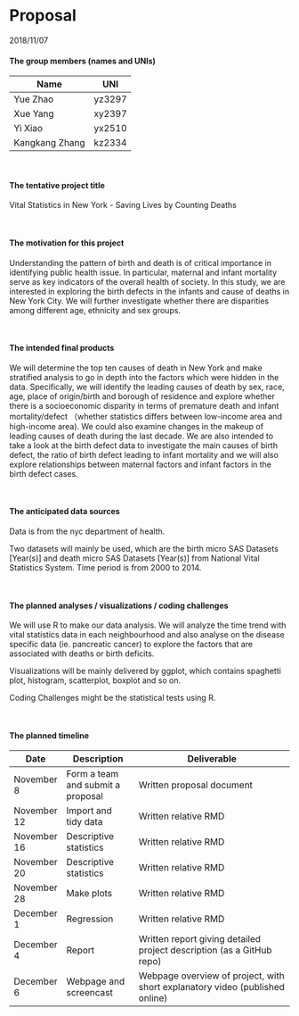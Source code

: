 Proposal
================
2018/11/07

#### The group members (names and UNIs)

| Name           | UNI    |
|----------------|--------|
| Yue Zhao       | yz3297 |
| Xue Yang       | xy2397 |
| Yi Xiao        | yx2510 |
| Kangkang Zhang | kz2334 |

<br>

#### The tentative project title

Vital Statistics in New York - Saving Lives by Counting Deaths

<br>

#### The motivation for this project

Understanding the pattern of birth and death is of critical importance in identifying public health issue. In particular, maternal and infant mortality serve as key indicators of the overall health of society. In this study, we are interested in exploring the birth defects in the infants and cause of deaths in New York City. We will further investigate whether there are disparities among different age, ethnicity and sex groups.

<br>

#### The intended final products

We will determine the top ten causes of death in New York and make stratified analysis to go in depth into the factors which were hidden in the data. Specifically, we will identify the leading causes of death by sex, race, age, place of origin/birth and borough of residence and explore whether there is a socioeconomic disparity in terms of premature death and infant mortality/defect （whether statistics differs between low-income area and high-income area). We could also examine changes in the makeup of leading causes of death during the last decade. We are also intended to take a look at the birth defect data to investigate the main causes of birth defect, the ratio of birth defect leading to infant mortality and we will also explore relationships between maternal factors and infant factors in the birth defect cases.

<br>

#### The anticipated data sources

Data is from the nyc department of health.

Two datasets will mainly be used, which are the birth micro SAS Datasets \[Year(s)\] and death micro SAS Datasets \[Year(s)\] from National Vital Statistics System. Time period is from 2000 to 2014.

<br>

#### The planned analyses / visualizations / coding challenges

We will use R to make our data analysis. We will analyze the time trend with vital statistics data in each neighbourhood and also analyse on the disease specific data (ie. pancreatic cancer) to explore the factors that are associated with deaths or birth deficits.

Visualizations will be mainly delivered by ggplot, which contains spaghetti plot, histogram, scatterplot, boxplot and so on.

Coding Challenges might be the statistical tests using R.

<br>

#### The planned timeline

<table style="width:100%;">
<colgroup>
<col width="15%" />
<col width="26%" />
<col width="57%" />
</colgroup>
<thead>
<tr class="header">
<th>Date</th>
<th>Description</th>
<th>Deliverable</th>
</tr>
</thead>
<tbody>
<tr class="odd">
<td>November 8</td>
<td>Form a team and submit a proposal</td>
<td>Written proposal document</td>
</tr>
<tr class="even">
<td>November 12</td>
<td>Import and tidy data</td>
<td>Written relative RMD</td>
</tr>
<tr class="odd">
<td>November 16</td>
<td>Descriptive statistics</td>
<td>Written relative RMD</td>
</tr>
<tr class="even">
<td>November 20</td>
<td>Descriptive statistics</td>
<td>Written relative RMD</td>
</tr>
<tr class="odd">
<td>November 28</td>
<td>Make plots</td>
<td>Written relative RMD</td>
</tr>
<tr class="even">
<td>December 1</td>
<td>Regression</td>
<td>Written relative RMD</td>
</tr>
<tr class="odd">
<td>December 4</td>
<td>Report</td>
<td>Written report giving detailed project description (as a GitHub repo)</td>
</tr>
<tr class="even">
<td>December 6</td>
<td>Webpage and screencast</td>
<td>Webpage overview of project, with short explanatory video (published online)</td>
</tr>
</tbody>
</table>
